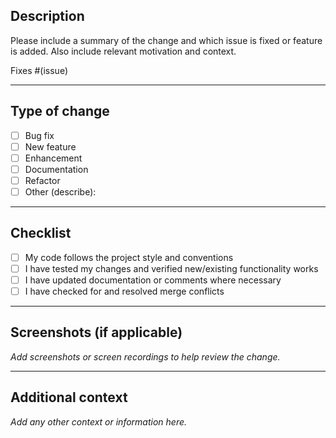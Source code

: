 ## Description

Please include a summary of the change and which issue is fixed or feature is added. Also include relevant motivation and context.

Fixes #(issue)

---

## Type of change

- [ ] Bug fix
- [ ] New feature
- [ ] Enhancement
- [ ] Documentation
- [ ] Refactor
- [ ] Other (describe):

---

## Checklist

- [ ] My code follows the project style and conventions
- [ ] I have tested my changes and verified new/existing functionality works
- [ ] I have updated documentation or comments where necessary
- [ ] I have checked for and resolved merge conflicts

---

## Screenshots (if applicable)

_Add screenshots or screen recordings to help review the change._

---

## Additional context

_Add any other context or information here._
